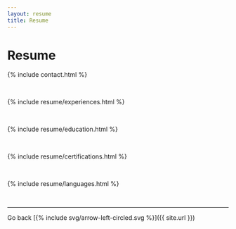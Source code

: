 ```yaml
---
layout: resume
title: Resume
---
```


# Resume

{% include contact.html %}

<br>

{% include resume/experiences.html %}

<br>

{% include resume/education.html %}

<br>

{% include resume/certifications.html %}

<br>

{% include resume/languages.html %}
          
<br>

* * *

Go back [{% include svg/arrow-left-circled.svg %}]({{ site.url }})

<!---------------------------------------------------------------------------->

[CV]: ../assets/files/resume-latest.pdf